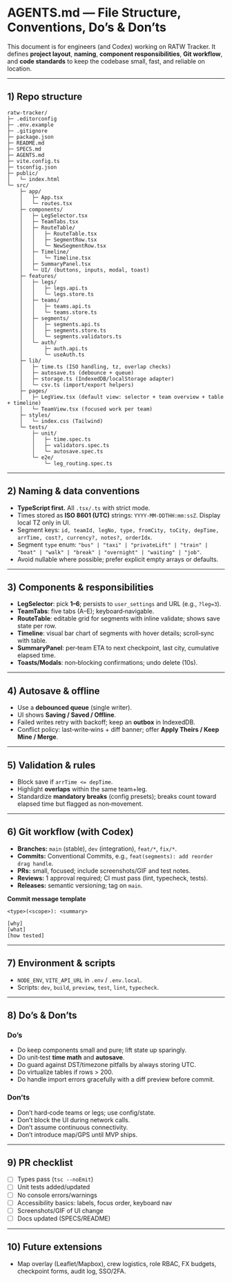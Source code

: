# AGENTS.md — File Structure, Conventions, Do’s & Don’ts

This document is for engineers (and Codex) working on RATW Tracker. It defines **project layout**, **naming**, **component responsibilities**, **Git workflow**, and **code standards** to keep the codebase small, fast, and reliable on location.

---

## 1) Repo structure

```
ratw-tracker/
├─ .editorconfig
├─ .env.example
├─ .gitignore
├─ package.json
├─ README.md
├─ SPECS.md
├─ AGENTS.md
├─ vite.config.ts
├─ tsconfig.json
├─ public/
│   └─ index.html
└─ src/
    ├─ app/
    │   ├─ App.tsx
    │   └─ routes.tsx
    ├─ components/
    │   ├─ LegSelector.tsx
    │   ├─ TeamTabs.tsx
    │   ├─ RouteTable/
    │   │   ├─ RouteTable.tsx
    │   │   ├─ SegmentRow.tsx
    │   │   └─ NewSegmentRow.tsx
    │   ├─ Timeline/
    │   │   └─ Timeline.tsx
    │   ├─ SummaryPanel.tsx
    │   └─ UI/ (buttons, inputs, modal, toast)
    ├─ features/
    │   ├─ legs/
    │   │   ├─ legs.api.ts
    │   │   └─ legs.store.ts
    │   ├─ teams/
    │   │   ├─ teams.api.ts
    │   │   └─ teams.store.ts
    │   ├─ segments/
    │   │   ├─ segments.api.ts
    │   │   ├─ segments.store.ts
    │   │   └─ segments.validators.ts
    │   └─ auth/
    │       ├─ auth.api.ts
    │       └─ useAuth.ts
    ├─ lib/
    │   ├─ time.ts (ISO handling, tz, overlap checks)
    │   ├─ autosave.ts (debounce + queue)
    │   ├─ storage.ts (IndexedDB/localStorage adapter)
    │   └─ csv.ts (import/export helpers)
    ├─ pages/
    │   ├─ LegView.tsx (default view: selector + team overview + table + timeline)
    │   └─ TeamView.tsx (focused work per team)
    ├─ styles/
    │   └─ index.css (Tailwind)
    └─ tests/
        ├─ unit/
        │   ├─ time.spec.ts
        │   ├─ validators.spec.ts
        │   └─ autosave.spec.ts
        └─ e2e/
            └─ leg_routing.spec.ts
```

---

## 2) Naming & data conventions

* **TypeScript first.** All `.tsx/.ts` with strict mode.
* Times stored as **ISO 8601 (UTC)** strings: `YYYY-MM-DDTHH:mm:ssZ`. Display local TZ only in UI.
* Segment keys: `id, teamId, legNo, type, fromCity, toCity, depTime, arrTime, cost?, currency?, notes?, orderIdx`.
* Segment `type` enum: `"bus" | "taxi" | "privateLift" | "train" | "boat" | "walk" | "break" | "overnight" | "waiting" | "job"`.
* Avoid nullable where possible; prefer explicit empty arrays or defaults.

---

## 3) Components & responsibilities

* **LegSelector**: pick **1–6**; persists to `user_settings` and URL (e.g., `?leg=3`).
* **TeamTabs**: five tabs (A–E); keyboard‑navigable.
* **RouteTable**: editable grid for segments with inline validate; shows save state per row.
* **Timeline**: visual bar chart of segments with hover details; scroll‑sync with table.
* **SummaryPanel**: per‑team ETA to next checkpoint, last city, cumulative elapsed time.
* **Toasts/Modals**: non‑blocking confirmations; undo delete (10s).

---

## 4) Autosave & offline

* Use a **debounced queue** (single writer).
* UI shows **Saving / Saved / Offline**.
* Failed writes retry with backoff; keep an **outbox** in IndexedDB.
* Conflict policy: last‑write‑wins + diff banner; offer **Apply Theirs / Keep Mine / Merge**.

---

## 5) Validation & rules

* Block save if `arrTime <= depTime`.
* Highlight **overlaps** within the same team+leg.
* Standardize **mandatory breaks** (config presets); breaks count toward elapsed time but flagged as non‑movement.

---

## 6) Git workflow (with Codex)

* **Branches:** `main` (stable), `dev` (integration), `feat/*`, `fix/*`.
* **Commits:** Conventional Commits, e.g., `feat(segments): add reorder drag handle`.
* **PRs:** small, focused; include screenshots/GIF and test notes.
* **Reviews:** 1 approval required; CI must pass (lint, typecheck, tests).
* **Releases:** semantic versioning; tag on `main`.

**Commit message template**

```
<type>(<scope>): <summary>

[why]
[what]
[how tested]
```

---

## 7) Environment & scripts

* `NODE_ENV`, `VITE_API_URL` in `.env` / `.env.local`.
* Scripts: `dev`, `build`, `preview`, `test`, `lint`, `typecheck`.

---

## 8) Do’s & Don’ts

### Do’s

* Do keep components small and pure; lift state up sparingly.
* Do unit‑test **time math** and **autosave**.
* Do guard against DST/timezone pitfalls by always storing UTC.
* Do virtualize tables if rows > 200.
* Do handle import errors gracefully with a diff preview before commit.

### Don’ts

* Don’t hard‑code teams or legs; use config/state.
* Don’t block the UI during network calls.
* Don’t assume continuous connectivity.
* Don’t introduce map/GPS until MVP ships.

---

## 9) PR checklist

* [ ] Types pass (`tsc --noEmit`)
* [ ] Unit tests added/updated
* [ ] No console errors/warnings
* [ ] Accessibility basics: labels, focus order, keyboard nav
* [ ] Screenshots/GIF of UI change
* [ ] Docs updated (SPECS/README)

---

## 10) Future extensions

* Map overlay (Leaflet/Mapbox), crew logistics, role RBAC, FX budgets, checkpoint forms, audit log, SSO/2FA.
